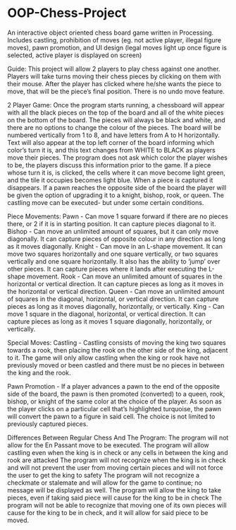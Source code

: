 # OOP-Chess-Project
An interactive object oriented chess board game written in Processing.
Includes castling, prohibition of moves (eg. not active player, illegal figure moves), pawn promotion, 
and UI design (legal moves light up once figure is selected, active player is displayed on screen) 

Guide:
This project will allow 2 players to play chess against one another. Players will take turns moving their chess pieces by clicking on them with their mouse. After the player has clicked where he/she wants the piece to move, that will be the piece’s final position. There is no undo move feature.


2 Player Game:
Once the program starts running, a chessboard will appear with all the black pieces on the top of the board and all of the white pieces on the bottom of the board. The pieces will always be black and white, and there are no options to change the colour of the pieces. The board will be numbered vertically from 1 to 8, and have letters from A to H horizontally. Text will also appear at the top left corner of the board informing which color’s turn it is, and this text changes from WHITE to BLACK as players move their pieces. The program does not ask which color the player wishes to be, the players discuss this information prior to the game. If a piece whose turn it is, is clicked, the cells where it can move become light green, and the tile it occupies becomes light blue. When a piece is captured it disappears. If a pawn reaches the opposite side of the board the player will be given the option of upgrading it to a knight, bishop, rook, or queen. The castling move can be executed- but under some certain conditions.

Piece Movements:
Pawn - Can move 1 square forward if there are no pieces there, or 2 if it is in starting position. It can capture pieces diagonal to it. 
Bishop - Can move an unlimited amount of squares, but it can only move diagonally. It can capture pieces of opposite colour in any direction as long as it moves diagonally.
Knight - Can move in an L-shape movement. It can move two squares horizontally and one square vertically, or two squares vertically and one square horizontally. It also has the ability to ‘jump’ over other pieces. It can capture pieces where it lands after executing the L-shape movement.
Rook - Can move an unlimited amount of squares in the horizontal or vertical direction. It can capture pieces as long as it moves in the horizontal or vertical direction.
Queen - Can move an unlimited amount of squares in the diagonal, horizontal, or vertical direction. It can capture pieces as long as it moves diagonally, horizontally, or vertically.
King - Can move 1 square in the diagonal, horizontal, or vertical direction. It can capture pieces as long as it moves 1 square diagonally, horizontally, or vertically. 

Special Moves:
Castling - Castling consists of moving the king two squares towards a rook, then placing the rook on the other side of the king, adjacent to it. The game will only allow castling when the king or rook have not previously moved or been castled and there must be no pieces in between the king and the rook.

Pawn Promotion - If a player advances a pawn to the end of the opposite side of the board, the pawn is then promoted (converted) to a queen, rook, bishop, or knight of the same color at the choice of the player. As soon as the player clicks on a particular cell that’s highlighted turquoise, the pawn will convert the pawn to a figure in said cell. The choice is not limited to previously captured pieces. 

Differences Between Regular Chess And The Program:
The program will not allow for the En Passant move to be executed.
The program will allow castling even when the king is in check or any cells in between the king and rook are attacked
The program will not recognize when the king is in check and will not prevent the user from moving certain pieces and will not force the user to get the king to safety
The program will not recognize a checkmate or stalemate and will allow for the game to continue; no message will be displayed as well.
The program will allow the king to take pieces, even if taking said piece will cause for the king to be in check
The program will not be able to recognize that moving one of its own pieces will cause for the king to be in check, and it will allow for said piece to be moved. 

